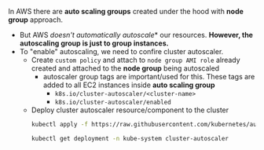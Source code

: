 In AWS there are **auto scaling groups** created under the hood with **node group** approach.

- But AWS **doesn't automatically* autoscale** our resources. **However, the autoscaling group is just to group instances.**
- To "enable" autoscaling, we need to confire cluster autoscaler.
  - Create `custom policy` and attach to `node group AMI role` already created and attached to the **node group** being autoscaled
    - autoscaler group tags are important/used for this. These tags are added to all EC2 instances inside **auto scaling group**
      - `k8s.io/cluster-autoscaler/<cluster-name>`
      - `k8s.io/cluster-autoscaler/enabled`
  - Deploy cluster autoscaler resource/component to the cluster
    ```bash
    kubectl apply -f https://raw.githubusercontent.com/kubernetes/autoscaler/master/cluster-autoscaler/cloudprovider/aws/examples/cluster-autoscaler-autodiscover.yaml
    ```
    ```bash
    kubectl get deployment -n kube-system cluster-autoscaler
    ``` 
